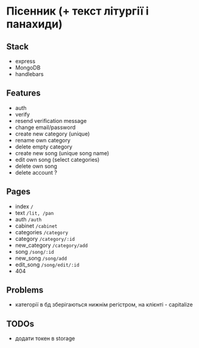 # Пісенник (+ текст літургії і панахиди)

## Stack
- express
- MongoDB
- handlebars

## Features
- auth
- verify
- resend verification message
- change email/password
- create new category (unique)
- rename own category
- delete empty category
- create new song (unique song name)
- edit own song (select categories)
- delete own song
- delete account ?

## Pages
- index    `/`
- text    `/lit, /pan`
- auth    `/auth`
- cabinet    `/cabinet`
- categories    `/category`
- category    `/category/:id`
- new_category    `/category/add`
- song    `/song/:id`
- new_song    `/song/add`
- edit_song    `/song/edit/:id`
- 404

## Problems
- категорії в бд зберігаються нижнім регістром, на клієнті - capitalize

## TODOs
- додати токен в storage